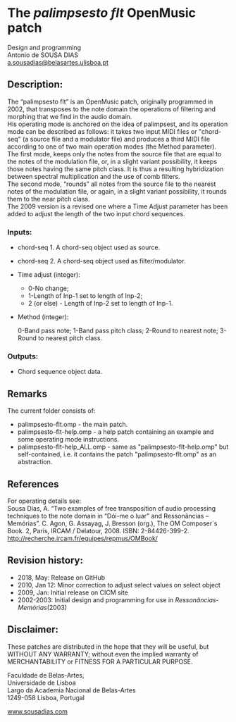 # The _palimpsesto flt_ OpenMusic patch

Design and programming<br>
Antonio de SOUSA DIAS<br>
a.sousadias@belasartes.ulisboa.pt

## Description:
The “palimpsesto flt” is an OpenMusic patch, originally programmed in 2002, that transposes to the note domain the operations of filtering and morphing that we find in the audio domain.<br>
His operating mode is anchored on the idea of palimpsest, and its operation mode can be described as follows:  it takes two input MIDI files or "chord-seq" (a source file and a modulator file) and produces a third MIDI file according to one of two main operation modes (the Method parameter).<br>
The first mode, keeps only the notes from the source file that are equal to the notes of the modulation file, or, in a slight variant possibility, it keeps those notes having the same pitch class. It is thus a resulting hybridization between spectral multiplication and the use of comb filters.<br>
The second mode, “rounds” all notes from the source file to the nearest notes of the modulation file, or again, in a slight variant possibility, it rounds them to the near pitch class.<br>
The 2009 version is a revised one where a Time Adjust parameter has been added to adjust the length of the two input chord sequences.<br>

### Inputs:
- chord-seq 1. A chord-seq object used as source.
- chord-seq 2. A chord-seq object used as filter/modulator.
- Time adjust (integer):
  - 0-No change;
  - 1-Length of Inp-1 set to length of Inp-2;
  - 2 (or else) - Length of Inp-2 set to length of Inp-1.
	
- Method (integer):<br>

	0-Band pass note;
	1-Band pass pitch class;
	2-Round to nearest note;
	3-Round to nearest pitch class.
	
### Outputs:
- Chord sequence object data.

## Remarks
The current folder consists of:<br>
- palimpsesto-flt.omp - the main patch.<br>
- palimpsesto-flt-help.omp - a help patch containing an example and some operating mode instructions.<br>
- palimpsesto-flt-help_ALL.omp - same as "palimpsesto-flt-help.omp" but self-contained, i.e. it contains the patch "palimpsesto-flt.omp" as an abstraction.<br>

## References
For operating details see:<br>
Sousa Dias, A. “Two examples of free transposition of audio processing techniques to the note domain in “Dói-me o luar” and Ressonâncias – Memórias”. C. Agon, G. Assayag, J. Bresson (org.), The OM Composer´s Book. 2, Paris, IRCAM / Delatour, 2008.
ISBN: 2-84426-399-2.
http://recherche.ircam.fr/equipes/repmus/OMBook/


## Revision history:
- 2018, May: Release on GitHub<br>
- 2010, Jan 12: Minor correction to adjust select values on select object<br>
- 2009, Jan: Initial release on CICM site<br>
- 2002-2003: Initial design and programming for use in _Ressonâncias-Memórias_(2003)<br>

## Disclaimer:
These patches are distributed in the hope that they will be useful, but WITHOUT ANY WARRANTY; without even the implied warranty of MERCHANTABILITY or FITNESS FOR A PARTICULAR PURPOSE.<br>

Faculdade de Belas-Artes,<br>
Universidade de Lisboa<br>
Largo da Academia Nacional de Belas-Artes<br>
1249-058 Lisboa, Portugal<br>

www.sousadias.com


